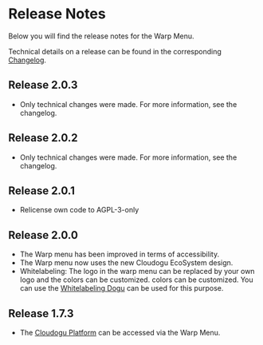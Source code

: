 # Release Notes

Below you will find the release notes for the Warp Menu. 

Technical details on a release can be found in the corresponding [Changelog](https://docs.cloudogu.com/en/docs/system-components/warp-menu/CHANGELOG/).

## Release 2.0.3
- Only technical changes were made. For more information, see the changelog.

## Release 2.0.2
- Only technical changes were made. For more information, see the changelog.

## Release 2.0.1
- Relicense own code to AGPL-3-only

## Release 2.0.0

* The Warp menu has been improved in terms of accessibility.
* The Warp menu now uses the new Cloudogu EcoSystem design.
* Whitelabeling: The logo in the warp menu can be replaced by your own logo and the colors can be customized.
  colors can be customized. You can use the [Whitelabeling Dogu](https://docs.cloudogu.com/en/usermanual/whitelabeling/Configuration/)
  can be used for this purpose.


## Release 1.7.3

* The [Cloudogu Platform](https://platform.cloudogu.com/en/) can be accessed via the Warp Menu.